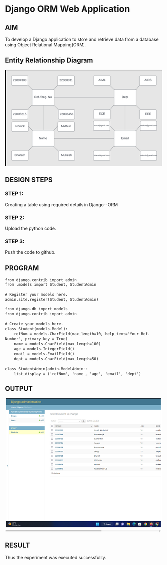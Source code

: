 # Django ORM Web Application

## AIM
To develop a Django application to store and retrieve data from a database using Object Relational Mapping(ORM).

## Entity Relationship Diagram

![](Diagram.png)

## DESIGN STEPS

### STEP 1:
Creating a table using required details in Django--ORM

### STEP 2:
Upload the python code.

### STEP 3:

Push the code to github.



## PROGRAM

```
from django.contrib import admin
from .models import Student, StudentAdmin

# Register your models here.
admin.site.register(Student, StudentAdmin)

```
```
from django.db import models
from django.contrib import admin

# Create your models here.
class Student(models.Model):
    refNum = models.CharField(max_length=10, help_text="Your Ref. Number", primary_key = True)
    name = models.CharField(max_length=100)
    age = models.IntegerField()
    email = models.EmailField()
    dept = models.CharField(max_length=50)

class StudentAdmin(admin.ModelAdmin):
    list_display = ('refNum', 'name', 'age', 'email', 'dept')
```

## OUTPUT
![](ORM.png)



## RESULT
Thus the experiment was executed successfullly.
